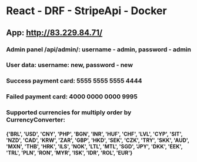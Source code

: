 # React - DRF - StripeApi - Docker
## App: http://83.229.84.71/
### Admin panel /api/admin/: username - admin, password - admin
### User data: username: new, password - new
### Success payment card: 5555 5555 5555 4444 
### Failed payment card: 4000 0000 0000 9995
### Supported currencies for multiply order by CurrencyConverter: 
#### {'BRL', 'USD', 'CNY', 'PHP', 'BGN', 'INR', 'HUF', 'CHF', 'LVL', 'CYP', 'SIT', 'NZD', 'CAD', 'KRW', 'ZAR', 'GBP', 'HKD', 'SEK', 'CZK', 'TRY', 'SKK', 'AUD', 'MXN', 'THB', 'HRK', 'ILS', 'NOK', 'LTL', 'MTL', 'SGD', 'JPY', 'DKK', 'EEK', 'TRL', 'PLN', 'RON', 'MYR', 'ISK', 'IDR', 'ROL', 'EUR'}